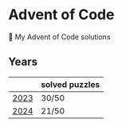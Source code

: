 # Advent of Code

🎄 My Advent of Code solutions

## Years

|                 | solved puzzles |
| --------------- | -------------- |
| [2023](./2023/) | 30/50          |
| [2024](./2024/) | 21/50          |

